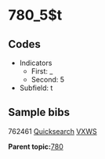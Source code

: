 # 780\_5$t

## Codes

-   Indicators
    -   First: \_
    -   Second: 5
-   Subfield: t

## Sample bibs

762461 [Quicksearch](https://search.library.yale.edu/catalog/762461) [VXWS](http://prodorbis.library.yale.edu:7014/vxws/GetHoldingsService?bibId=762461)

**Parent topic:**[780](../../tags/780/780.md)

